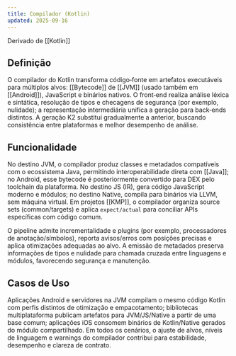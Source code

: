 ```yaml
---
title: Compilador (Kotlin)
updated: 2025-09-16
---
```

Derivado de [[Kotlin]]

## Definição

O compilador do Kotlin transforma código‑fonte em artefatos executáveis para múltiplos alvos: [[Bytecode]] de [[JVM]] (usado também em [[Android]]), JavaScript e binários nativos. O front‑end realiza análise léxica e sintática, resolução de tipos e checagens de segurança (por exemplo, nulidade); a representação intermediária unifica a geração para back‑ends distintos. A geração K2 substitui gradualmente a anterior, buscando consistência entre plataformas e melhor desempenho de análise.

## Funcionalidade

No destino JVM, o compilador produz classes e metadados compatíveis com o ecossistema Java, permitindo interoperabilidade direta com [[Java]]; no Android, esse bytecode é posteriormente convertido para DEX pelo toolchain da plataforma. No destino JS (IR), gera código JavaScript moderno e módulos; no destino Native, compila para binários via LLVM, sem máquina virtual. Em projetos [[KMP]], o compilador organiza source sets (common/targets) e aplica `expect/actual` para conciliar APIs específicas com código comum.

O pipeline admite incrementalidade e plugins (por exemplo, processadores de anotação/símbolos), reporta avisos/erros com posições precisas e aplica otimizações adequadas ao alvo. A emissão de metadados preserva informações de tipos e nulidade para chamada cruzada entre linguagens e módulos, favorecendo segurança e manutenção.

## Casos de Uso

Aplicações Android e servidores na JVM compilam o mesmo código Kotlin com perfis distintos de otimização e empacotamento; bibliotecas multiplataforma publicam artefatos para JVM/JS/Native a partir de uma base comum; aplicações iOS consomem binários de Kotlin/Native gerados do módulo compartilhado. Em todos os cenários, o ajuste de alvos, níveis de linguagem e warnings do compilador contribui para estabilidade, desempenho e clareza de contrato.

